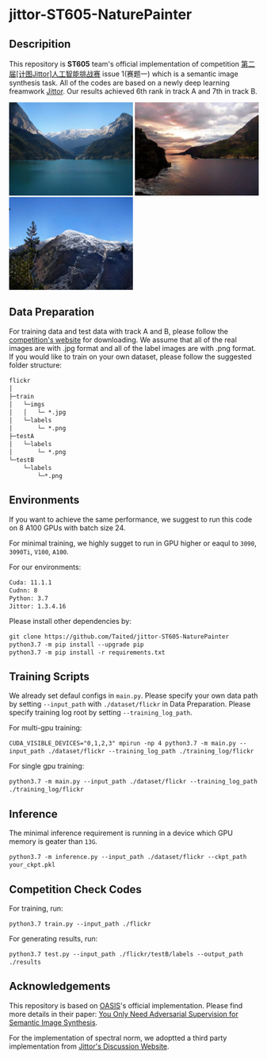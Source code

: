 # jittor-ST605-NaturePainter
## Descripition
This repository is **ST605** team's official implementation of competition [第二届\[计图Jittor\]人工智能挑战赛](https://www.educoder.net/competitions/index/Jittor-3) issue 1(赛题一) which is a semantic image synthesis task. All of the codes are based on a newly deep learning freamwork [Jittor](https://cg.cs.tsinghua.edu.cn/jittor/).  Our results achieved 6th rank in track A and 7th in track B.

<img src="./selects/6763885_1e1de3595e_b.jpg" width="250px"> <img src="./selects/4938686252_5f8e828799_b.jpg" width="250px"> <img src="./selects/26073140953_c90b711711_b.jpg" width="250px">

## Data Preparation
For training data and test data with track A and B, please follow the [competition's website](https://www.educoder.net/competitions/index/Jittor-3) for downloading. We assume that all of the real images are with .jpg format and all of the label images are with .png format. If you would like to train on your own dataset, please follow the suggested folder structure:
```
flickr
│
├─train
│   └─imgs
│   │   └─ *.jpg
│   └─labels
│       └─ *.png
├─testA
│   └─labels
│       └─ *.png
└─testB
    └─labels
        └─*.png
```
## Environments
If you want to achieve the same performance, we suggest to run this code on 8 A100 GPUs with batch size 24. 

For minimal training, we highly sugget to run in GPU higher or eaqul to `3090`, `3090Ti`, `V100`, `A100`.

For our environments:
```
Cuda: 11.1.1
Cudnn: 8
Python: 3.7
Jittor: 1.3.4.16
```
Please install other dependencies by:
```
git clone https://github.com/Taited/jittor-ST605-NaturePainter
python3.7 -m pip install --upgrade pip
python3.7 -m pip install -r requirements.txt
```
## Training Scripts
We already set defaul configs in `main.py`. Please specify your own data path by setting `--input_path` with `./dataset/flickr` in Data Preparation. Please specify training log root by setting `--training_log_path`. 

For multi-gpu training:
```
CUDA_VISIBLE_DEVICES="0,1,2,3" mpirun -np 4 python3.7 -m main.py --input_path ./dataset/flickr --training_log_path ./training_log/flickr
```

For single gpu training:
```
python3.7 -m main.py --input_path ./dataset/flickr --training_log_path ./training_log/flickr
```

## Inference
The minimal inference requirement is running in a device which GPU memory is geater than `13G`.
```
python3.7 -m inference.py --input_path ./dataset/flickr --ckpt_path your_ckpt.pkl
```

## Competition Check Codes
For training, run:
```
python3.7 train.py --input_path ./flickr
```

For generating results, run:
```
python3.7 test.py --input_path ./flickr/testB/labels --output_path ./results
```
## Acknowledgements
This repository is based on [OASIS](https://github.com/boschresearch/OASIS)'s official implementation. Please find more details in their paper: [You Only Need Adversarial Supervision for Semantic Image Synthesis](https://arxiv.org/abs/2012.04781).

For the implementation of spectral norm, we adoptted a third party implementation from [Jittor's Discussion Website](https://discuss.jittor.org/t/topic/194).
